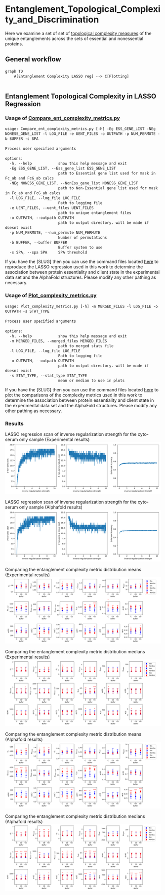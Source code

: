 # Entanglement_Topological_Complexity_and_Discrimination  
Here we examine a set of set of [topological complexity measures](docs/entanglement_complexity_metrics.jpg) of the unique entanglements across the sets of essential and nonessential proteins.


## General workflow
```mermaid
graph TD
    A[Entanglement Complexity LASSO reg] --> C[Plotting]
    
``` 

## Entanglement Topological Complexity in LASSO Regression

### Usage of [Compare_ent_complexity_metrics.py](src/data/Compare_ent_complexity_metrics.py)
```
usage: Compare_ent_complexity_metrics.py [-h] -Eg ESS_GENE_LIST -NEg NONESS_GENE_LIST -l LOG_FILE -e UENT_FILES -o OUTPATH -p NUM_PERMUTE -b BUFFER -s SPA

Process user specified arguments

options:
  -h, --help            show this help message and exit
  -Eg ESS_GENE_LIST, --Ess_gene_list ESS_GENE_LIST
                        path to Essential gene list used for mask in Fc_ab and FcG_ab calcs
  -NEg NONESS_GENE_LIST, --NonEss_gene_list NONESS_GENE_LIST
                        path to Non-Essential gene list used for mask in Fc_ab and FcG_ab calcs
  -l LOG_FILE, --log_file LOG_FILE
                        Path to logging file
  -e UENT_FILES, --uent_files UENT_FILES
                        path to unique entanglement files
  -o OUTPATH, --outpath OUTPATH
                        path to output directory. will be made if doesnt exist
  -p NUM_PERMUTE, --num_permute NUM_PERMUTE
                        Number of permutations
  -b BUFFER, --buffer BUFFER
                        Buffer system to use
  -s SPA, --spa SPA     SPA threshold
```

If you have the [SLUG] then you can use the command files located [here](src/command_lists/Compare_ent_complexity_metrics.cmds) to reproduce the LASSO regression used in this work to determine the association between protein essentiality and client state in the experimental data set and the AlphaFold structures. Please modify any other pathing as necessary. 

### Usage of [Plot_complexity_metrics.py](src/data/Plot_complexity_metrics.py)
```
usage: Plot_complexity_metrics.py [-h] -m MERGED_FILES -l LOG_FILE -o OUTPATH -s STAT_TYPE

Process user specified arguments

options:
  -h, --help            show this help message and exit
  -m MERGED_FILES, --merged_files MERGED_FILES
                        path to merged stats file
  -l LOG_FILE, --log_file LOG_FILE
                        Path to logging file
  -o OUTPATH, --outpath OUTPATH
                        path to output directory. will be made if doesnt exist
  -s STAT_TYPE, --stat_type STAT_TYPE
                        mean or median to use in plots
```

If you have the [SLUG] then you can use the command files located [here](src/command_lists/Plot_Compare_ent_complexity_metrics.cmds) to plot the comparisons of the complexity metrics used in this work to determine the association between protein essentiality and client state in the experimental data set and the AlphaFold structures. Please modify any other pathing as necessary. 

### Results
LASSO regression scan of inverse regularization strength for the cyto-serum only sample (Experimental results)  
![LASSO regression for feature selection](Figures/LASSO/EXP/Lasso_results_C_50.png)
  
LASSO regression scan of inverse regularization strength for the cyto-serum only sample (Alphafold results)  
![LASSO regression for feature selection](Figures/LASSO/AF/Lasso_results_C_50.png)
  
  
Comparing the entanglement complexity metric distribution means (Experimental results)  
![Comparing complexity metric distribution means](Figures/Compare_metrics/EXP/Complexity_measures_EXP_50_mean.png)

Comparing the entanglement complexity metric distribution medians (Experimental results)  
![Comparing complexity metric distribution medians](Figures/Compare_metrics/EXP/Complexity_measures_EXP_50_median.png)
  
  
Comparing the entanglement complexity metric distribution means (Alphafold results)  
![Comparing complexity metric distribution means](Figures/Compare_metrics/AF/Complexity_measures_AF_50_mean.png)

Comparing the entanglement complexity metric distribution medians (Alphafold results)  
![Comparing complexity metric distribution medians](Figures/Compare_metrics/AF/Complexity_measures_AF_50_median.png)